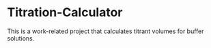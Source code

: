 # Titration-Calculator
This is a work-related project that calculates titrant volumes for buffer solutions. 
